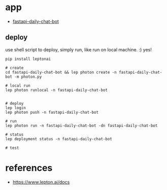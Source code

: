 # app

- [fastapi-daily-chat-bot](https://github.com/ai-bot-pro/achatbot/tree/main/deploy/leptonai/fastapi-daily-chat-bot)

## deploy

use shell script to deploy, simply run, like run on local machine. :) yes!

```
pip install leptonai

# create
cd fastapi-daily-chat-bot && lep photon create -n fastapi-daily-chat-bot -m photon.py

# local run
lep photon runlocal -n fastapi-daily-chat-bot


# deploy
lep login
lep photon push -n fastapi-daily-chat-bot

# run
lep photon run -n fastapi-daily-chat-bot -dn fastapi-daily-chat-bot

# status
lep deployment status -n fastapi-daily-chat-bot

# test
```

# references
- https://www.lepton.ai/docs